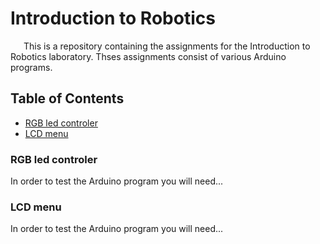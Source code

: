 <h1 >Introduction to Robotics</h1>

<p style="text-indent: 1.5em">This is a repository containing the assignments for the Introduction to Robotics laboratory. Thses assignments consist of various Arduino programs.</p>

<h2>Table of Contents</h2>
<ul>
<li><a href="#rgb-controler">RGB led controler</a></li>
<li><a href="#menu">LCD menu</a></li>
</ul>

<h3 id="rgb-controler">RGB led controler</h3>
<p> In order to test the Arduino program you will need...</h3>

<h3 id="menu">LCD menu</h3>
<p> In order to test the Arduino program you will need...</h3>